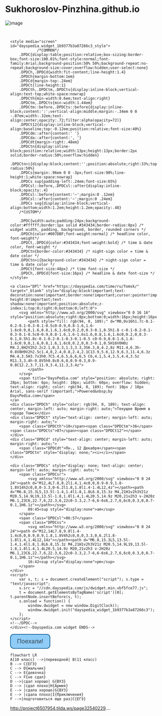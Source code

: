 # Sukhoroslov-Pinzhina.github.io
![image](https://user-images.githubusercontent.com/114376620/206954540-11a50f9e-1a4d-43bf-9b60-01cf2fb100b5.png)

<!--Dayspedia.com widget--><div class="DPDC" cityid="5720" lang="ru" id="dayspedia_widget_1b9377b3a87266c3" host="https://dayspedia.com" ampm="false" nightsign="true" sun="false" style="background-image: url(&quot;https://cdn.dayspedia.com/img/widgets/bg-12.png&quot;); border-color: rgb(81, 146, 230); border-width: 4px; padding: 16px 16px 24px;">

	<style media="screen" id="dayspedia_widget_1b9377b3a87266c3_style">
				/*COMMON*/
		.DPDC{display:table;position:relative;box-sizing:border-box;font-size:100.01%;font-style:normal;font-family:Arial;background-position:50% 50%;background-repeat:no-repeat;background-size:cover;overflow:hidden;user-select:none}
		.DPDCh,.DPDCd{width:fit-content;line-height:1.4}
		.DPDCh{margin-bottom:1em}
		.DPDCd{margin-top:.24em}
		.DPDCt{line-height:1}
		.DPDCth,.DPDCtm,.DPDCts{display:inline-block;vertical-align:text-top;white-space:nowrap}
		.DPDCth{min-width:0.6em;text-align:right}
		.DPDCtm,.DPDCts{min-width:1.44em}
		.DPDCtm::before,.DPDCts::before{display:inline-block;content:':';vertical-align:middle;margin:-.34em 0 0 -.07em;width:.32em;text-align:center;opacity:.72;filter:alpha(opacity=72)}
		.DPDCt12{display:inline-block;vertical-align:baseline;top:-0.12em;position:relative;font-size:40%}
		.DPDCdm::after{content:' '}
		.DPDCda::after{content:', '}
		.DPDCdt{margin-right:.48em}
		.DPDCtn{display:inline-block;position:relative;width:13px;height:13px;border:2px solid;border-radius:50%;overflow:hidden}
		.DPDCtn>i{display:block;content:'';position:absolute;right:33%;top:-5%;width:85%;height:85%;border-radius:50%}
		.DPDCs{margin:.96em 0 0 -3px;font-size:90%;line-height:1;white-space:nowrap}
		.DPDCs sup{padding-left:.24em;font-size:65%}
		.DPDCsl::before,.DPDCsl::after{display:inline-block;opacity:.4}
		.DPDCsl::before{content:'~';margin:0 .12em}
		.DPDCsl::after{content:'~';margin:0 .24em}
		.DPDCs svg{display:inline-block;vertical-align:bottom;width:1.2em;height:1.2em;opacity:.48}
		/*CUSTOM*/
		
		.DPDC{width:auto;padding:24px;background-color:#ffffff;border:1px solid #343434;border-radius:8px} /* widget width, padding, background, border, rounded corners */
		.DPDCh{color:#007DBF;font-weight:normal} /* headline color, font-weight*/
		.DPDCt,.DPDCd{color:#343434;font-weight:bold} /* time & date color, font-weight */
		.DPDCtn{border-color:#343434} /* night-sign color = time & date color */
		.DPDCtn>i{background-color:#343434} /* night-sign color = time & date color */
		.DPDCt{font-size:48px} /* time font-size */
		.DPDCh,.DPDCd{font-size:16px} /* headline & date font-size */
	</style>

	<a class="DPl" href="https://dayspedia.com/time/ru/Tomsk/" target="_blank" style="display:block!important;text-decoration:none!important;border:none!important;cursor:pointer!important;background:transparent!important;line-height:0!important;text-shadow:none!important;position:absolute;z-index:1;top:0;right:0;bottom:0;left:0">
		<svg xmlns="http://www.w3.org/2000/svg" viewbox="0 0 16 16" style="position:absolute;right:8px;bottom:0;width:16px;height:16px">
			<path style="fill: rgb(94, 0, 189);" d="M0,0v16h1.7c-0.1-0.2-0.1-0.3-0.1-0.5c0-0.9,0.8-1.6,1.6-1.6c0.9,0,1.6,0.8,1.6,1.6c0,0.2,0,0.3-0.1,0.5h1.8 c-0.1-0.2-0.1-0.3-0.1-0.5c0-0.9,0.8-1.6,1.6-1.6s1.6,0.8,1.6,1.6c0,0.2,0,0.3-0.1,0.5h1.8c-0.1-0.2-0.1-0.3-0.1-0.5 c0-0.9,0.8-1.6,1.6-1.6c0.9,0,1.6,0.8,1.6,1.6c0,0.2,0,0.3-0.1,0.5H16V0H0z M4.2,8H2V2h2.2c2.1,0,3.3,1.3,3.3,3S6.3,8,4.2,8z M11.4,6.3h-0.8V8H9V2h2.5c1.4,0,2.4,0.8,2.4,2.1C13.9,5.6,12.9,6.3,11.4,6.3z M4.4,3.5H3.7v3h0.7C5.4,6.5,6,6,6,5 C6,4.1,5.4,3.5,4.4,3.5z M11.3,3.4h-0.8V5h0.8c0.6,0,0.9-0.3,0.9-0.8C12.2,3.7,11.9,3.4,11.3,3.4z">
			</path>
		</svg>
		<span title="DaysPedia.com" style="position: absolute; right: 28px; bottom: 6px; height: 10px; width: 60px; overflow: hidden; text-align: right; color: rgb(94, 0, 189); font: 10px / 10px Arial, sans-serif !important;">Powered&nbsp;by DaysPedia.com</span>
	</a>
	<div class="DPDCh" style="color: rgb(94, 0, 189); text-align: center; margin-left: auto; margin-right: auto;">Текущее Время в городе Томск</div>
	<div class="DPDCt" style="text-align: center; margin-left: auto; margin-right: auto;">
		<span class="DPDCth">10</span><span class="DPDCtm">36</span><span class="DPDCts">07</span><span class="DPDCt12"></span>
	</div>
	<div class="DPDCd" style="text-align: center; margin-left: auto; margin-right: auto;">
		<span class="DPDCdt">Пн., 12 Декабря</span><span class="DPDCtn" style="display: none;"><i></i></span>
	</div>
	
	<div class="DPDCs" style="display: none; text-align: center; margin-left: auto; margin-right: auto;">
		<span class="DPDCsr">
			<svg xmlns="http://www.w3.org/2000/svg" viewbox="0 0 24 24"><path d="M12,4L7.8,8.2l1.4,1.4c0,0,0.9-0.9,1.8-1.8V14h2c0,0,0-3.3,0-6.2l1.8,1.8l1.4-1.4L12,4z"></path><path d="M6.8,15.3L5,13.5l-1.4,1.4l1.8,1.8L6.8,15.3z M4,21H1v2h3V21z M20.5,14.9L19,13.5l-1.8,1.8l1.4,1.4L20.5,14.9z M20,21v2h3 v-2H20z M6.1,23C6,22.7,6,22.3,6,22c0-3.3,2.7-6,6-6s6,2.7,6,6c0,0.3,0,0.7-0.1,1H6.1z"></path></svg>
			09:45<sup style="display:none">am</sup>
		</span>
		<span class="DPDCsl">06:57</span>
		<span class="DPDCss">
			<svg xmlns="http://www.w3.org/2000/svg" viewbox="0 0 24 24"><path d="M12,14L7.8,9.8l1.4-1.4c0,0,0.9,0.9,1.8,1.8V4h2c0,0,0,3.3,0,6.2l1.8-1.8l1.4,1.4L12,14z"></path><path d="M6.8,15.3L5,13.5l-1.4,1.4l1.8,1.8L6.8,15.3z M4,21H1v2h3V21z M20.5,14.9L19,13.5l-1.8,1.8l1.4,1.4L20.5,14.9z M20,21v2h3 v-2H20z M6.1,23C6,22.7,6,22.3,6,22c0-3.3,2.7-6,6-6s6,2.7,6,6c0,0.3,0,0.7-0.1,1H6.1z"></path></svg>
			16:42<sup style="display:none">pm</sup>
		</span>
	</div>
	<script>
		var s, t; s = document.createElement("script"); s.type = "text/javascript";
		s.src = "//cdn.dayspedia.com/js/dwidget.min.vbf5fce77.js";
		t = document.getElementsByTagName('script')[0]; t.parentNode.insertBefore(s, t);
		s.onload = function() {
			window.dwidget = new window.DigitClock();
			window.dwidget.init("dayspedia_widget_1b9377b3a87266c3");
		};
	</script>
	<!--/DPDC-->
	</div><!--Dayspedia.com widget ENDS-->



<style>
/* Стили кнопки */
.iksweb{display: inline-block;cursor: pointer; font-size:19px;text-decoration:none;padding:10px 20px; color:#354251;background:#8fccf7;border-radius:11px;border:2px solid #095c96;}
.iksweb:hover{background:#5fb7f5;color:#ffffff;border:2px solid #354251;transition: all 0.4s ease;}
</style>

<a class="iksweb" href="https://pnzhnp.github.io/"   title="Поехали!">Поехали!</a>

```mermaid
flowchart LR
A[10 класс] -->|переводной| B(11 класс)
B --> C{ЕГЭ}
C --> D{мальчик}
C --> E{девочка}
C --> F{не сдал}
D -->|сдал хорошо| G{ВУЗ}
D --> |сдал плохо|H{Армия}
E --> |сдала хорошо|G{ВУЗ}
E --> |сдала плохо|I{Приключения}
F -->|подготовиться еще раз|C{ЕГЭ}
```

http://project6507954.tilda.ws/page32540229....
